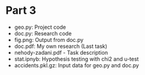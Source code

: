 # Part 3

- geo.py: Project code
- doc.py: Research code
- fig.png: Output from doc.py
- doc.pdf: My own research (Last task)
- nehody-zadani.pdf - Task description
- stat.ipnyb: Hypothesis testing with chi2 and u-test
- accidents.pkl.gz: Input data for geo.py and doc.py